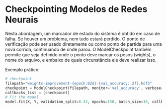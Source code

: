 # Checkpointing Modelos de Redes Neurais

Nesta abordagem, um marcador de estado do sistema é obtido em caso de falha.  Se houver um problema, nem tudo estará perdido.  O ponto de verificação pode ser usado diretamente ou como ponto de partida para uma nova corrida, continuando de onde parou.
O ModelCheckpoint também permite que seja definido onde o ponto deve marcar os pesos (wights), o nome do arquivo, e embaixo de quais circunstância ele deve realizar isso.

Exemplo prático:

```python
# checkpoint
filepath="weights-improvement-{epoch:02d}-{val_accuracy:.2f}.hdf5"
checkpoint = ModelCheckpoint(filepath, monitor='val_accuracy', verbose=1, save_best_only=True, mode='max')
callbacks_list = [checkpoint]
# Fit the model
model.fit(X, Y, validation_split=0.33, epochs=150, batch_size=10, callbacks=callbacks_list, verbose=0)
```
